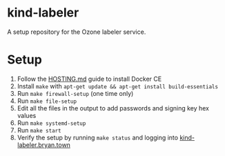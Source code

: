# kind-labeler

A setup repository for the Ozone labeler service.

# Setup

1. Follow the [HOSTING.md](https://github.com/bluesky-social/ozone/blob/main/HOSTING.md) guide to install Docker CE
2. Install `make` with `apt-get update && apt-get install build-essentials`
3. Run `make firewall-setup` (one time only)
4. Run `make file-setup`
5. Edit all the files in the output to add passwords and signing key hex values
6. Run `make systemd-setup`
7. Run `make start`
8. Verify the setup by running `make status` and logging into [kind-labeler.bryan.town](https://kind-labeler.bryan.town)
